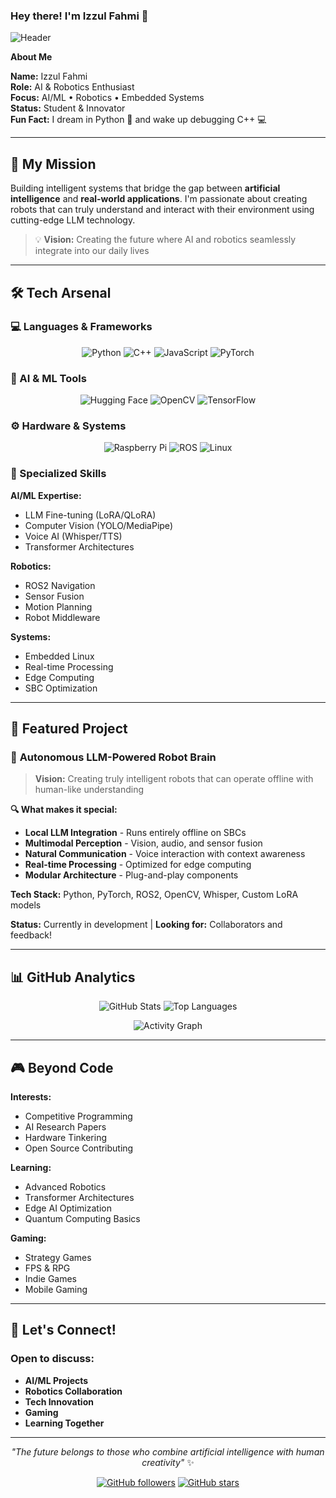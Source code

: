 ### Hey there! I'm Izzul Fahmi 👋

![Header](https://capsule-render.vercel.app/api?type=waving&color=timeGrad&customColorList=6,11,20&height=120&section=header&text=Welcome%20to%20my%20Digital%20Workshop&fontSize=32&fontColor=ffffff&animation=twinkling&fontAlignY=35)

**About Me**

**Name:** Izzul Fahmi  
**Role:** AI & Robotics Enthusiast  
**Focus:** AI/ML • Robotics • Embedded Systems  
**Status:** Student & Innovator  
**Fun Fact:** I dream in Python 🐍 and wake up debugging C++ 💻

---

## 🚀 My Mission

Building intelligent systems that bridge the gap between **artificial intelligence** and **real-world applications**. I'm passionate about creating robots that can truly understand and interact with their environment using cutting-edge LLM technology.

> 💡 **Vision:** Creating the future where AI and robotics seamlessly integrate into our daily lives

---

## 🛠️ Tech Arsenal

### 💻 Languages & Frameworks
<div align="center">

![Python](https://img.shields.io/badge/Python-3776AB?style=for-the-badge&logo=python&logoColor=white)
![C++](https://img.shields.io/badge/C++-00599C?style=for-the-badge&logo=cplusplus&logoColor=white)
![JavaScript](https://img.shields.io/badge/JavaScript-F7DF1E?style=for-the-badge&logo=javascript&logoColor=black)
![PyTorch](https://img.shields.io/badge/PyTorch-EE4C2C?style=for-the-badge&logo=pytorch&logoColor=white)

</div>

### 🤖 AI & ML Tools
<div align="center">

![Hugging Face](https://img.shields.io/badge/🤗%20Hugging%20Face-FFD21E?style=for-the-badge)
![OpenCV](https://img.shields.io/badge/OpenCV-27338e?style=for-the-badge&logo=OpenCV&logoColor=white)
![TensorFlow](https://img.shields.io/badge/TensorFlow-FF6F00?style=for-the-badge&logo=tensorflow&logoColor=white)

</div>

### ⚙️ Hardware & Systems
<div align="center">

![Raspberry Pi](https://img.shields.io/badge/Raspberry%20Pi-A22846?style=for-the-badge&logo=raspberry-pi&logoColor=white)
![ROS](https://img.shields.io/badge/ROS2-22314E?style=for-the-badge&logo=ros&logoColor=white)
![Linux](https://img.shields.io/badge/Linux-FCC624?style=for-the-badge&logo=linux&logoColor=black)

</div>

### 🎯 Specialized Skills

**AI/ML Expertise:**
- LLM Fine-tuning (LoRA/QLoRA)
- Computer Vision (YOLO/MediaPipe) 
- Voice AI (Whisper/TTS)
- Transformer Architectures

**Robotics:**
- ROS2 Navigation
- Sensor Fusion
- Motion Planning
- Robot Middleware

**Systems:**
- Embedded Linux
- Real-time Processing
- Edge Computing
- SBC Optimization

---

## 🌟 Featured Project

### 🤖 **Autonomous LLM-Powered Robot Brain**

> **Vision:** Creating truly intelligent robots that can operate offline with human-like understanding

**🔍 What makes it special:**
- **Local LLM Integration** - Runs entirely offline on SBCs
- **Multimodal Perception** - Vision, audio, and sensor fusion  
- **Natural Communication** - Voice interaction with context awareness
- **Real-time Processing** - Optimized for edge computing
- **Modular Architecture** - Plug-and-play components

**Tech Stack:** Python, PyTorch, ROS2, OpenCV, Whisper, Custom LoRA models

**Status:** Currently in development | **Looking for:** Collaborators and feedback!

---

## 📊 GitHub Analytics

<div align="center">

<picture>
  <source media="(max-width: 600px)" srcset="https://github-readme-stats.vercel.app/api?username=IzzulGod&show_icons=true&theme=tokyonight&include_all_commits=true&count_private=true&hide_border=true&border_radius=10">
  <img src="https://github-readme-stats.vercel.app/api?username=IzzulGod&show_icons=true&theme=tokyonight&include_all_commits=true&count_private=true&hide_border=true&border_radius=10" alt="GitHub Stats">
</picture>

<picture>
  <source media="(max-width: 600px)" srcset="https://github-readme-stats.vercel.app/api/top-langs/?username=IzzulGod&layout=compact&langs_count=6&theme=tokyonight&hide_border=true&border_radius=10&hide=html,css,scss">
  <img src="https://github-readme-stats.vercel.app/api/top-langs/?username=IzzulGod&layout=compact&langs_count=8&theme=tokyonight&hide_border=true&border_radius=10&hide=html,css,scss" alt="Top Languages">
</picture>

</div>

<div align="center">

![Activity Graph](https://github-readme-activity-graph.vercel.app/graph?username=IzzulGod&theme=tokyo-night&hide_border=true&radius=10)

</div>

---

## 🎮 Beyond Code

**Interests:** 
- Competitive Programming 
- AI Research Papers 
- Hardware Tinkering 
- Open Source Contributing

**Learning:** 
- Advanced Robotics 
- Transformer Architectures 
- Edge AI Optimization 
- Quantum Computing Basics  

**Gaming:** 
- Strategy Games 
- FPS & RPG 
- Indie Games 
- Mobile Gaming

---

## 💬 Let's Connect!

### Open to discuss:
- **AI/ML Projects** 
- **Robotics Collaboration** 
- **Tech Innovation** 
- **Gaming** 
- **Learning Together**

---

<div align="center">

*"The future belongs to those who combine artificial intelligence with human creativity"* ✨

[![GitHub followers](https://img.shields.io/github/followers/IzzulGod?style=social)](https://github.com/IzzulGod)
[![GitHub stars](https://img.shields.io/github/stars/IzzulGod?style=social)](https://github.com/IzzulGod)

</div>
